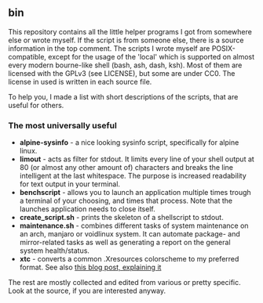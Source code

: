 ## bin
This repository contains all the little helper programs I got from somewhere else or wrote myself. If the script is from someone else, there is a source information in the top comment. The scripts I wrote myself are POSIX-compatible, except for the usage of the 'local' which is supported on almost every modern bourne-like shell (bash, ash, dash, ksh). Most of them are licensed with the GPLv3 (see LICENSE), but some are under CC0. The license in used is written in each source file.

To help you, I made a list with short descriptions of the scripts, that are useful for others.
### The most universally useful
- **alpine-sysinfo** - a nice looking sysinfo script, specifically for alpine linux.
- **limout** - acts as filter for stdout. It limits every line of your shell output at 80 (or almost any other amount of) characters and breaks the line intelligent at the last whitespace. The purpose is increased readability for text output in your terminal.
- **benchscript** - allows you to launch an application multiple times trough a terminal of your choosing, and times that process. Note that the launches application needs to close itself.
- **create_script.sh** - prints the skeleton of a shellscript to stdout.
- **maintenance.sh** - combines different tasks of system maintenance on an arch, manjaro or voidlinux system. It can automate package- and mirror-related tasks as well as generating a report on the general system health/status.
- **xtc** - converts a common .Xresources colorscheme to my preferred format. See also [this blog post, explaining it](https://asyncial.github.io/blog/organize-your-.xresources/)

The rest are mostly collected and edited from various or pretty specific. Look at the source, if you are interested anyway.
